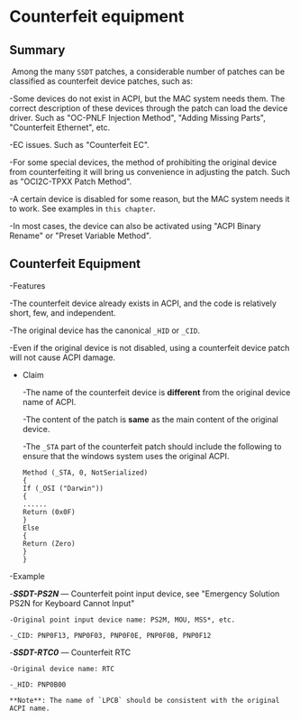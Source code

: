# Counterfeit equipment

## Summary

​ Among the many `SSDT` patches, a considerable number of patches can be classified as counterfeit device patches, such as:

-Some devices do not exist in ACPI, but the MAC system needs them. The correct description of these devices through the patch can load the device driver. Such as "OC-PNLF Injection Method", "Adding Missing Parts", "Counterfeit Ethernet", etc.

-EC issues. Such as "Counterfeit EC".

-For some special devices, the method of prohibiting the original device from counterfeiting it will bring us convenience in adjusting the patch. Such as "OCI2C-TPXX Patch Method".

-A certain device is disabled for some reason, but the MAC system needs it to work. See examples in `this chapter`.

-In most cases, the device can also be activated using "ACPI Binary Rename" or "Preset Variable Method".

## Counterfeit Equipment

-Features
  
  -The counterfeit device already exists in ACPI, and the code is relatively short, few, and independent.
  
  -The original device has the canonical `_HID` or `_CID`.
  
  -Even if the original device is not disabled, using a counterfeit device patch will not cause ACPI damage.
  
- Claim

  -The name of the counterfeit device is **different** from the original device name of ACPI.

  -The content of the patch is **same** as the main content of the original device.

  -The `_STA` part of the counterfeit patch should include the following to ensure that the windows system uses the original ACPI.

    ```
    Method (_STA, 0, NotSerialized)
    {
    If (_OSI ("Darwin"))
    {
    ......
    Return (0x0F)
    }
    Else
    {
    Return (Zero)
    }
    }
    ```
  
-Example
 
 -***SSDT-PS2N*** — Counterfeit point input device, see "Emergency Solution PS2N for Keyboard Cannot Input"
  
    -Original point input device name: PS2M, MOU, MSS*, etc.
  
    -_CID: PNP0F13, PNP0F03, PNP0F0E, PNP0F0B, PNP0F12
  -***SSDT-RTC0*** — Counterfeit RTC
  
    -Original device name: RTC
  
    -_HID: PNP0B00
  
    **Note**: The name of `LPCB` should be consistent with the original ACPI name.
